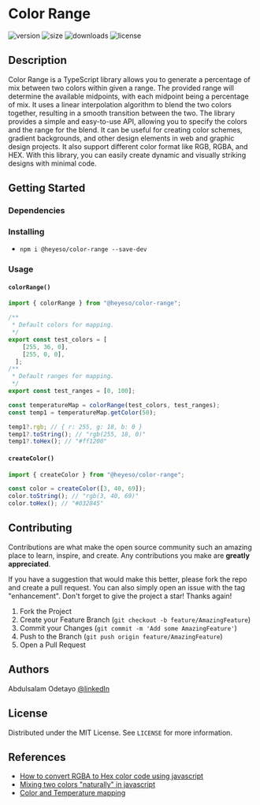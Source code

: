 # Color Range  

![version](https://img.shields.io/npm/v/@heyeso/color-range) ![size](https://img.shields.io/bundlephobia/minzip/@heyeso/color-range) ![downloads](https://img.shields.io/npm/dw/@heyeso/color-range) ![license](https://img.shields.io/npm/l/@heyeso/color-range)

## Description

Color Range is a TypeScript library allows you to generate a percentage of mix between two colors within given a range. The provided range will determine the available midpoints, with each midpoint being a percentage of mix. It uses a linear interpolation algorithm to blend the two colors together, resulting in a smooth transition between the two.
The library provides a simple and easy-to-use API, allowing you to specify the colors and the range for the blend. It can be useful for creating color schemes, gradient backgrounds, and other design elements in web and graphic design projects. It also support different color format like RGB, RGBA, and HEX. With this library, you can easily create dynamic and visually striking designs with minimal code.

## Getting Started

### Dependencies

### Installing

* `npm i @heyeso/color-range --save-dev`

### Usage  

#### `colorRange()`

```js
import { colorRange } from "@heyeso/color-range";

/**
 * Default colors for mapping.
 */
export const test_colors = [
    [255, 36, 0],
    [255, 0, 0],
  ];
/**
 * Default ranges for mapping.
 */
export const test_ranges = [0, 100];

const temperatureMap = colorRange(test_colors, test_ranges);
const temp1 = temperatureMap.getColor(50);

temp1?.rgb; // { r: 255, g: 18, b: 0 }
temp1?.toString(); // "rgb(255, 18, 0)"
temp1?.toHex(); // "#ff1200"
```

#### `createColor()`

```js
import { createColor } from "@heyeso/color-range";

const color = createColor([3, 40, 69]);
color.toString(); // "rgb(3, 40, 69)"
color.toHex(); // "#032845"
```

## Contributing

Contributions are what make the open source community such an amazing place to learn, inspire, and create. Any contributions you make are **greatly appreciated**.

If you have a suggestion that would make this better, please fork the repo and create a pull request. You can also simply open an issue with the tag "enhancement".
Don't forget to give the project a star! Thanks again!

1. Fork the Project
2. Create your Feature Branch (`git checkout -b feature/AmazingFeature`)
3. Commit your Changes (`git commit -m 'Add some AmazingFeature'`)
4. Push to the Branch (`git push origin feature/AmazingFeature`)
5. Open a Pull Request

## Authors

Abdulsalam Odetayo  [@linkedIn](https://www.linkedin.com/in/abdulsalam-odetayo-87ba72202/)

## License

Distributed under the MIT License. See `LICENSE` for more information.

## References

* [How to convert RGBA to Hex color code using javascript](https://stackoverflow.com/a/49974627/14004547)
* [Mixing two colors "naturally" in javascript](https://stackoverflow.com/a/32171077/14004547)
* [Color and Temperature mapping](https://pin.it/5bV3fjK)
